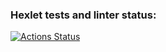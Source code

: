 ### Hexlet tests and linter status:
[![Actions Status](https://github.com/e4riya/java-project-72/actions/workflows/hexlet-check.yml/badge.svg)](https://github.com/e4riya/java-project-72/actions)